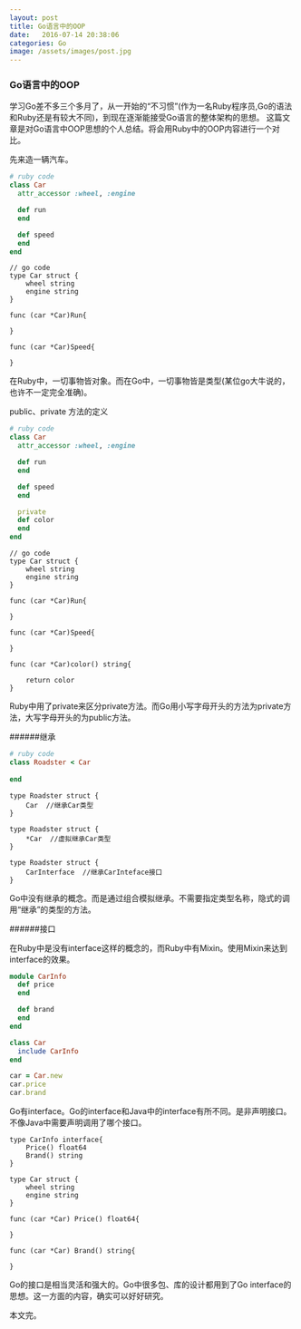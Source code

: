 ```yaml
---
layout: post
title: Go语言中的OOP
date:   2016-07-14 20:38:06
categories: Go
image: /assets/images/post.jpg
---
```


### Go语言中的OOP
学习Go差不多三个多月了，从一开始的“不习惯”(作为一名Ruby程序员,Go的语法和Ruby还是有较大不同)，到现在逐渐能接受Go语言的整体架构的思想。
这篇文章是对Go语言中OOP思想的个人总结。将会用Ruby中的OOP内容进行一个对比。

先来造一辆汽车。

```ruby
# ruby code
class Car
  attr_accessor :wheel, :engine

  def run
  end

  def speed
  end
end
```

```
// go code
type Car struct {
    wheel string
    engine string
}

func (car *Car)Run{
    
}

func (car *Car)Speed{
    
}
```

在Ruby中，一切事物皆对象。而在Go中，一切事物皆是类型(某位go大牛说的，也许不一定完全准确)。

public、private 方法的定义

```ruby
# ruby code
class Car
  attr_accessor :wheel, :engine

  def run
  end

  def speed
  end

  private
  def color
  end
end
```

```
// go code
type Car struct {
    wheel string
    engine string
}

func (car *Car)Run{
    
}

func (car *Car)Speed{
    
}

func (car *Car)color() string{
    
    return color
}
```

Ruby中用了private来区分private方法。而Go用小写字母开头的方法为private方法，大写字母开头的为public方法。

######继承

```ruby
# ruby code
class Roadster < Car
  
end
```

```
type Roadster struct {
    Car  //继承Car类型
}

type Roadster struct {
    *Car  //虚拟继承Car类型
}

type Roadster struct {
    CarInterface  //继承CarInteface接口
}
```

Go中没有继承的概念。而是通过组合模拟继承。不需要指定类型名称，隐式的调用“继承”的类型的方法。

######接口

在Ruby中是没有interface这样的概念的，而Ruby中有Mixin。使用Mixin来达到interface的效果。

```ruby
module CarInfo
  def price
  end

  def brand
  end
end

class Car
  include CarInfo
end

car = Car.new
car.price
car.brand
```

Go有interface。Go的interface和Java中的interface有所不同。是非声明接口。不像Java中需要声明调用了哪个接口。

```
type CarInfo interface{
    Price() float64
    Brand() string
}

type Car struct {
    wheel string
    engine string
}

func (car *Car) Price() float64{
    
}

func (car *Car) Brand() string{
    
}
```

Go的接口是相当灵活和强大的。Go中很多包、库的设计都用到了Go interface的思想。这一方面的内容，确实可以好好研究。

本文完。

